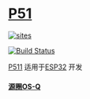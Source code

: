 # [P51](https://github.com/OS-Q/P51)

[![sites](http://182.61.61.133/link/resources/OSQ.png)](http://www.OS-Q.com)

[![Build Status](https://github.com/OS-Q/P511/workflows/CI/badge.svg)](https://github.com/OS-Q/P511/actions/workflows/CI.yml)


[P511](https://github.com/OS-Q/P511) 适用于[ESP32](https://github.com/SoCXin/ESP32) 开发

#### [源圈OS-Q](http://www.OS-Q.com)

